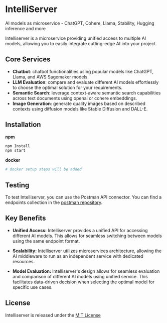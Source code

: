 # IntelliServer
AI models as microservice - ChatGPT, Cohere, Llama, Stability, Hugging inference and more

Intelliserver is a microservice providing unified access to multiple AI models, allowing you to easily integrate cutting-edge AI into your project.


## Core Services

- **Chatbot**: chatbot functionalities using popular models like ChatGPT, Llama, and AWS Sagemaker models.
- **LLM Evaluation**: compare and evaluate different AI models effortlessly to choose the optimal solution for your requirements.
- **Semantic Search**: leverage context-aware semantic search capabilities across text documents using openai or cohere embeddings.
- **Image Generation**: generate quality images based on described contexts using diffusion models like Stable Diffusion and DALL-E.

## Installation

**npm**
```bash
npm Install
npm start
```
**docker**
```bash
# docker setup steps will be added
```

## Testing

To test Intelliserver, you can use the Postman API connector. You can find a endpoints collection in the [postman repository](https://github.com/intelligentnode/IntelliServer).

## Key Benefits

- **Unified Access:** Intelliserver provides a unified API for accessing different AI models. This allows for seamless switching between models using the same endpoint format.

- **Scalability:** Intelliserver utilizes microservices architecture, allowing the AI middleware to run as an independent service with dedicated resources.

- **Model Evaluation:** Intelliserver's design allows for seamless evaluation and comparison of different AI models using unified service. This facilitates data-driven decision when selecting the optimal model for specific use cases.

## License
Intelliserver is released under the [MIT License](https://github.com/intelligentnode/IntelliServer/blob/main/LICENSE)